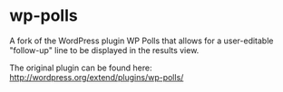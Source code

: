 wp-polls
========

A fork of the WordPress plugin WP Polls that allows for a user-editable "follow-up" line to be displayed in the results view.

The original plugin can be found here: http://wordpress.org/extend/plugins/wp-polls/
